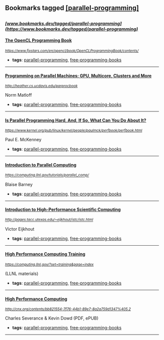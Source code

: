 ## Bookmarks tagged [[parallel-programming]](https://www.bookmarks.dev?q=[parallel-programming])

_<sup><sup>[www.bookmarks.dev/tagged/parallel-programming](https://www.bookmarks.dev/tagged/parallel-programming)</sup></sup>_
---
#### [The OpenCL Programming Book](https://www.fixstars.com/en/opencl/book/OpenCLProgrammingBook/contents/)
_<sup>https://www.fixstars.com/en/opencl/book/OpenCLProgrammingBook/contents/</sup>_

* **tags**: [parallel-programming](../tagged/parallel-programming.md), [free-programming-books](../tagged/free-programming-books.md)
---
#### [Programming on Parallel Machines; GPU, Multicore, Clusters and More](http://heather.cs.ucdavis.edu/parprocbook)
_<sup>http://heather.cs.ucdavis.edu/parprocbook</sup>_

Norm Matloff
* **tags**: [parallel-programming](../tagged/parallel-programming.md), [free-programming-books](../tagged/free-programming-books.md)
---
#### [Is Parallel Programming Hard, And, If So, What Can You Do About It?](https://www.kernel.org/pub/linux/kernel/people/paulmck/perfbook/perfbook.html)
_<sup>https://www.kernel.org/pub/linux/kernel/people/paulmck/perfbook/perfbook.html</sup>_

Paul E. McKenney
* **tags**: [parallel-programming](../tagged/parallel-programming.md), [free-programming-books](../tagged/free-programming-books.md)
---
#### [Introduction to Parallel Computing](https://computing.llnl.gov/tutorials/parallel_comp/)
_<sup>https://computing.llnl.gov/tutorials/parallel_comp/</sup>_

Blaise Barney
* **tags**: [parallel-programming](../tagged/parallel-programming.md), [free-programming-books](../tagged/free-programming-books.md)
---
#### [Introduction to High-Performance Scientific Computing](http://pages.tacc.utexas.edu/~eijkhout/istc/istc.html)
_<sup>http://pages.tacc.utexas.edu/~eijkhout/istc/istc.html</sup>_

Victor Eijkhout
* **tags**: [parallel-programming](../tagged/parallel-programming.md), [free-programming-books](../tagged/free-programming-books.md)
---
#### [High Performance Computing Training](https://computing.llnl.gov/?set=training&page=index)
_<sup>https://computing.llnl.gov/?set=training&page=index</sup>_

(LLNL materials)
* **tags**: [parallel-programming](../tagged/parallel-programming.md), [free-programming-books](../tagged/free-programming-books.md)
---
#### [High Performance Computing](http://cnx.org/contents/bb821554-7f76-44b1-89e7-8a2a759d1347%405.2)
_<sup>http://cnx.org/contents/bb821554-7f76-44b1-89e7-8a2a759d1347%405.2</sup>_

Charles Severance & Kevin Dowd (PDF, ePUB)
* **tags**: [parallel-programming](../tagged/parallel-programming.md), [free-programming-books](../tagged/free-programming-books.md)
---
